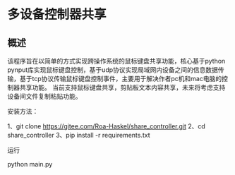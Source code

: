 # 多设备控制器共享

## 概述
该程序旨在以简单的方式实现跨操作系统的鼠标键盘共享功能，核心基于python pynput库实现鼠标键盘控制，基于udp协议实现局域网内设备之间的信息数据传输，基于tcp协议传输鼠标键盘控制事件，主要用于解决作者pc机和mac电脑的控制器共享功能。
当前支持鼠标键盘共享，剪贴板文本内容共享，未来将考虑支持设备间文件复制粘贴功能。

安装方法：

1、git clone https://gitee.com/Roa-Haskel/share_controller.git
2、cd share_controller
3、pip install -r requirements.txt

运行

python main.py
